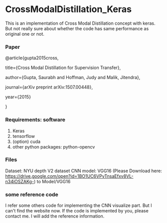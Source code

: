 # CrossModalDistillation_Keras
This is an implementation of Cross Modal Distillation concept with keras. But not really sure about whether the code has same performance as original one or not. 

### Paper

@article{gupta2015cross,

title={Cross Modal Distillation for Supervision Transfer},

author={Gupta, Saurabh and Hoffman, Judy and Malik, Jitendra},

journal={arXiv preprint arXiv:1507.00448},

year={2015}

}

### Requirements: software
1. Keras
2. tensorflow
3. (option) cuda
4. other python packages: python-opencv

### Files
Dataset: NYU  depth V2 dataset
CNN model: VGG16 (Please Download here: https://drive.google.com/open?id=1BO1UC6VPvTnsaEfxv8VL-n34iOSZAKg-) to Model/VGG16

### some reference code
I refer some others code for implementing the CNN visualize part.
But I can't find the website now.
If the code is implemented by you, please contact me.
I will add the reference information.
